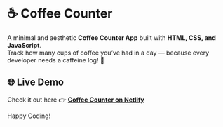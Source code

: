 # ☕ Coffee Counter

A minimal and aesthetic **Coffee Counter App** built with **HTML, CSS, and JavaScript**.  
Track how many cups of coffee you’ve had in a day — because every developer needs a caffeine log!  💜 



## 🌐 Live Demo

Check it out here 👉 **[Coffee Counter on Netlify](https://cute-nougat-d3de8a.netlify.app/)**

Happy Coding!
